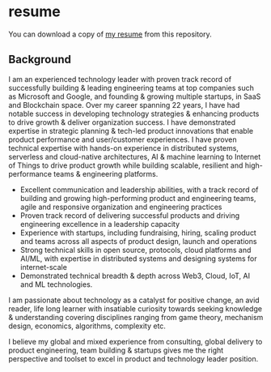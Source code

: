 # resume
You can download a copy of [my resume](https://github.com/ajaybha/resume/blob/main/Ajay%20Bhandari%20-%20Engineering%20Leader.pdf) from this repository. 

## Background

I am an experienced technology leader with proven track record of successfully building & leading engineering teams at top companies such as Microsoft and Google, and founding & growing multiple startups, in SaaS and Blockchain space. Over my career spanning 22 years, I have had notable success in developing technology strategies & enhancing products to drive growth & deliver organization success. I have demonstrated expertise in strategic planning & tech-led product innovations that enable product performance and user/customer experiences. I have proven technical expertise with hands-on experience in distributed systems, serverless and cloud-native architectures, AI & machine learning to Internet of Things to drive product growth while building scalable, resilient and high-performance teams & engineering platforms.

- Excellent communication and leadership abilities, with a track record of building and growing high-performing product and engineering teams, agile and responsive organization and engineering practices
- Proven track record of delivering successful products and driving engineering excellence in a leadership capacity
- Experience with startups, including fundraising, hiring, scaling product and teams across all aspects of product design, launch and operations
- Strong technical skills in open source, protocols, cloud platforms and AI/ML, with expertise in distributed systems and designing systems for internet-scale
- Demonstrated technical breadth & depth across Web3, Cloud, IoT, AI and ML technologies.

 I am passionate about technology as a catalyst for positive change, an avid reader, life long learner with insatiable curiosity towards seeking knowledge & understanding covering disciplines ranging from game theory, mechanism design, economics, algorithms, complexity etc.
 
 I believe my global and mixed experience from consulting, global delivery to product engineering, team building & startups gives me the right perspective and toolset to excel in product and technology leader position.
